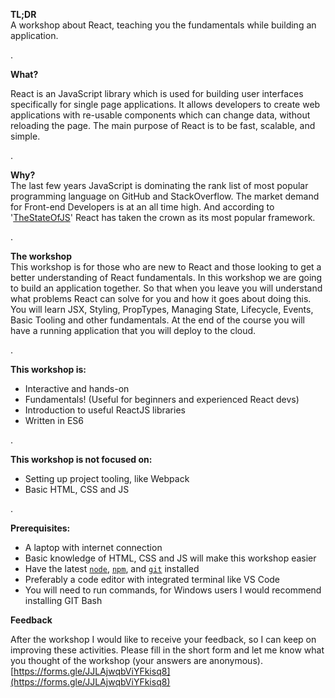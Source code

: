 **TL;DR**  
A workshop about React, teaching you the fundamentals while building an application.

.

**What?**

React is an JavaScript library which is used for building user interfaces specifically for single page applications. It allows developers to create web applications with re-usable components which can change data, without reloading the page. The main purpose of React is to be fast, scalable, and simple.

.

**Why?**  
The last few years JavaScript is dominating the rank list of most popular programming language on GitHub and StackOverflow. The market demand for Front-end Developers is at an all time high. And according to '[TheStateOfJS](https://2018.stateofjs.com/front-end-frameworks/overview/)' React has taken the crown as its most popular framework.  

.

**The workshop**  
This workshop is for those who are new to React and those looking to get a better understanding of React fundamentals. In this workshop we are going to build an application together. So that when you leave you will understand what problems React can solve for you and how it goes about doing this. You will learn JSX, Styling, PropTypes, Managing State, Lifecycle, Events, Basic Tooling and other fundamentals. At the end of the course you will have a running application that you will deploy to the cloud.

.

**This workshop is:**

*   Interactive and hands-on
*   Fundamentals! (Useful for beginners and experienced React devs)
*   Introduction to useful ReactJS libraries
*   Written in ES6

.

**This workshop is not focused on:**

*   Setting up project tooling, like Webpack
*   Basic HTML, CSS and JS

.

**Prerequisites:**

*   A laptop with internet connection
*   Basic knowledge of HTML, CSS and JS will make this workshop easier
*   Have the latest [`node`](https://nodejs.org/), [`npm`](https://www.npmjs.com/), and [`git`](https://git-scm.com/) installed
*   Preferably a code editor with integrated terminal like VS Code
*   You will need to run commands, for Windows users I would recommend installing GIT Bash

**Feedback**

After the workshop I would like to receive your feedback, so I can keep on improving these activities. Please fill in the short form and let me know what you thought of the workshop (your answers are anonymous).
[https://forms.gle/JJLAjwqbViYFkisq8](https://forms.gle/JJLAjwqbViYFkisq8)